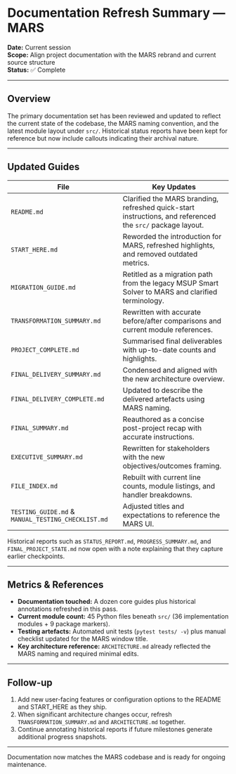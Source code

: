 # Documentation Refresh Summary — MARS

**Date:** Current session  
**Scope:** Align project documentation with the MARS rebrand and current source structure  
**Status:** ✅ Complete

---

## Overview

The primary documentation set has been reviewed and updated to reflect the current state of the codebase, the MARS naming convention, and the latest module layout under `src/`. Historical status reports have been kept for reference but now include callouts indicating their archival nature.

---

## Updated Guides

| File | Key Updates |
|------|-------------|
| `README.md` | Clarified the MARS branding, refreshed quick-start instructions, and referenced the `src/` package layout. |
| `START_HERE.md` | Reworded the introduction for MARS, refreshed highlights, and removed outdated metrics. |
| `MIGRATION_GUIDE.md` | Retitled as a migration path from the legacy MSUP Smart Solver to MARS and clarified terminology. |
| `TRANSFORMATION_SUMMARY.md` | Rewritten with accurate before/after comparisons and current module references. |
| `PROJECT_COMPLETE.md` | Summarised final deliverables with up-to-date counts and highlights. |
| `FINAL_DELIVERY_SUMMARY.md` | Condensed and aligned with the new architecture overview. |
| `FINAL_DELIVERY_COMPLETE.md` | Updated to describe the delivered artefacts using MARS naming. |
| `FINAL_SUMMARY.md` | Reauthored as a concise post-project recap with accurate instructions. |
| `EXECUTIVE_SUMMARY.md` | Rewritten for stakeholders with the new objectives/outcomes framing. |
| `FILE_INDEX.md` | Rebuilt with current line counts, module listings, and handler breakdowns. |
| `TESTING_GUIDE.md` & `MANUAL_TESTING_CHECKLIST.md` | Adjusted titles and expectations to reference the MARS UI. |

Historical reports such as `STATUS_REPORT.md`, `PROGRESS_SUMMARY.md`, and `FINAL_PROJECT_STATE.md` now open with a note explaining that they capture earlier checkpoints.

---

## Metrics & References

- **Documentation touched:** A dozen core guides plus historical annotations refreshed in this pass.
- **Current module count:** 45 Python files beneath `src/` (36 implementation modules + 9 package markers).
- **Testing artefacts:** Automated unit tests (`pytest tests/ -v`) plus manual checklist updated for the MARS window title.
- **Key architecture reference:** `ARCHITECTURE.md` already reflected the MARS naming and required minimal edits.

---

## Follow-up

1. Add new user-facing features or configuration options to the README and START_HERE as they ship.
2. When significant architecture changes occur, refresh `TRANSFORMATION_SUMMARY.md` and `ARCHITECTURE.md` together.
3. Continue annotating historical reports if future milestones generate additional progress snapshots.

---

Documentation now matches the MARS codebase and is ready for ongoing maintenance.
